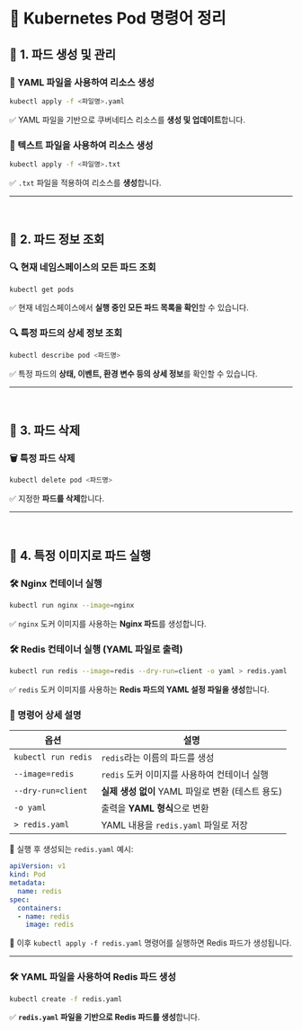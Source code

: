 # 🚀 Kubernetes Pod 명령어 정리

## 📌 1. 파드 생성 및 관리

### 📝 YAML 파일을 사용하여 리소스 생성
```bash
kubectl apply -f <파일명>.yaml
```
✅ YAML 파일을 기반으로 쿠버네티스 리소스를 **생성 및 업데이트**합니다.  

### 📝 텍스트 파일을 사용하여 리소스 생성
```bash
kubectl apply -f <파일명>.txt
```
✅ `.txt` 파일을 적용하여 리소스를 **생성**합니다.  

---
<br>

## 📌 2. 파드 정보 조회

### 🔍 현재 네임스페이스의 모든 파드 조회
```bash
kubectl get pods
```
✅ 현재 네임스페이스에서 **실행 중인 모든 파드 목록을 확인**할 수 있습니다.  

### 🔍 특정 파드의 상세 정보 조회
```bash
kubectl describe pod <파드명>
```
✅ 특정 파드의 **상태, 이벤트, 환경 변수 등의 상세 정보**를 확인할 수 있습니다.  

---
<br>

## 📌 3. 파드 삭제

### 🗑️ 특정 파드 삭제
```bash
kubectl delete pod <파드명>
```
✅ 지정한 **파드를 삭제**합니다.  

---
<br>

## 📌 4. 특정 이미지로 파드 실행

### 🛠️ Nginx 컨테이너 실행
```bash
kubectl run nginx --image=nginx
```
✅ `nginx` 도커 이미지를 사용하는 **Nginx 파드**를 생성합니다.  

### 🛠️ Redis 컨테이너 실행 (YAML 파일로 출력)
```bash
kubectl run redis --image=redis --dry-run=client -o yaml > redis.yaml
```
✅ `redis` 도커 이미지를 사용하는 **Redis 파드의 YAML 설정 파일을 생성**합니다.  

### 📌 명령어 상세 설명  
| 옵션 | 설명 |
|------|------|
| `kubectl run redis` | `redis`라는 이름의 파드를 생성 |
| `--image=redis` | `redis` 도커 이미지를 사용하여 컨테이너 실행 |
| `--dry-run=client` | **실제 생성 없이** YAML 파일로 변환 (테스트 용도) |
| `-o yaml` | 출력을 **YAML 형식**으로 변환 |
| `> redis.yaml` | YAML 내용을 `redis.yaml` 파일로 저장 |

🔹 실행 후 생성되는 `redis.yaml` 예시:
```yaml
apiVersion: v1
kind: Pod
metadata:
  name: redis
spec:
  containers:
  - name: redis
    image: redis
```
📌 이후 `kubectl apply -f redis.yaml` 명령어를 실행하면 Redis 파드가 생성됩니다.

---

### 🛠️ YAML 파일을 사용하여 Redis 파드 생성
```bash
kubectl create -f redis.yaml
```
✅ **`redis.yaml` 파일을 기반으로 Redis 파드를 생성**합니다.  
